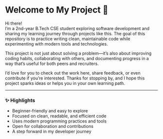# Welcome to My Project 🚀

Hi there!  
I’m a 2nd-year B.Tech CSE student exploring software development and sharing my learning journey through projects like this. The goal of this repository is to practice writing clean, maintainable code while experimenting with modern tools and technologies.  

This project is not just about solving a problem—it’s also about improving coding habits, collaborating with others, and documenting progress in a way that’s useful for both peers and recruiters.  

I’d love for you to check out the work here, share feedback, or even contribute if you’re interested. Thanks for stopping by, and I hope this project sparks ideas or helps you in your own learning path.  

---

### ✨ Highlights
- Beginner-friendly and easy to explore  
- Focused on clean, readable, and efficient code  
- Uses modern programming practices and tools  
- Open for collaboration and contributions  
- A step forward in my developer journey  
